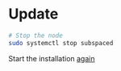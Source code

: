 # Update

```bash
# Stop the node
sudo systemctl stop subspaced
```

Start the installation [again](https://nodersua.gitbook.io/about-nodersua/testnet/subspace-gemini-3c/installation)
